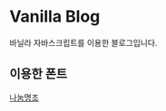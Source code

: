 # Vanilla Blog

바닐라 자바스크립트를 이용한 블로그입니다.

## 이용한 폰트

[나눔명조](https://hangeul.naver.com/fonts/search?f=nanum)

